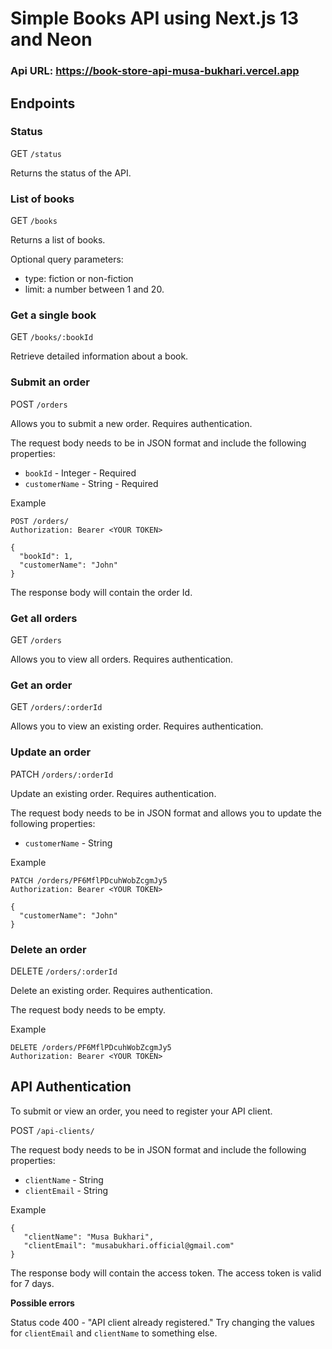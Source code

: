 # Simple Books API using Next.js 13 and Neon

### Api URL: https://book-store-api-musa-bukhari.vercel.app

## Endpoints

### Status

GET `/status`

Returns the status of the API.

### List of books

GET `/books`

Returns a list of books.

Optional query parameters:

- type: fiction or non-fiction
- limit: a number between 1 and 20.

### Get a single book

GET `/books/:bookId`

Retrieve detailed information about a book.

### Submit an order

POST `/orders`

Allows you to submit a new order. Requires authentication.

The request body needs to be in JSON format and include the following properties:

- `bookId` - Integer - Required
- `customerName` - String - Required

Example

```
POST /orders/
Authorization: Bearer <YOUR TOKEN>

{
  "bookId": 1,
  "customerName": "John"
}
```

The response body will contain the order Id.

### Get all orders

GET `/orders`

Allows you to view all orders. Requires authentication.

### Get an order

GET `/orders/:orderId`

Allows you to view an existing order. Requires authentication.

### Update an order

PATCH `/orders/:orderId`

Update an existing order. Requires authentication.

The request body needs to be in JSON format and allows you to update the following properties:

- `customerName` - String

Example

```
PATCH /orders/PF6MflPDcuhWobZcgmJy5
Authorization: Bearer <YOUR TOKEN>

{
  "customerName": "John"
}
```

### Delete an order

DELETE `/orders/:orderId`

Delete an existing order. Requires authentication.

The request body needs to be empty.

Example

```
DELETE /orders/PF6MflPDcuhWobZcgmJy5
Authorization: Bearer <YOUR TOKEN>
```

## API Authentication

To submit or view an order, you need to register your API client.

POST `/api-clients/`

The request body needs to be in JSON format and include the following properties:

- `clientName` - String
- `clientEmail` - String

Example

```
{
   "clientName": "Musa Bukhari",
   "clientEmail": "musabukhari.official@gmail.com"
}
```

The response body will contain the access token. The access token is valid for 7 days.

**Possible errors**

Status code 400 - "API client already registered." Try changing the values for `clientEmail` and `clientName` to something else.
